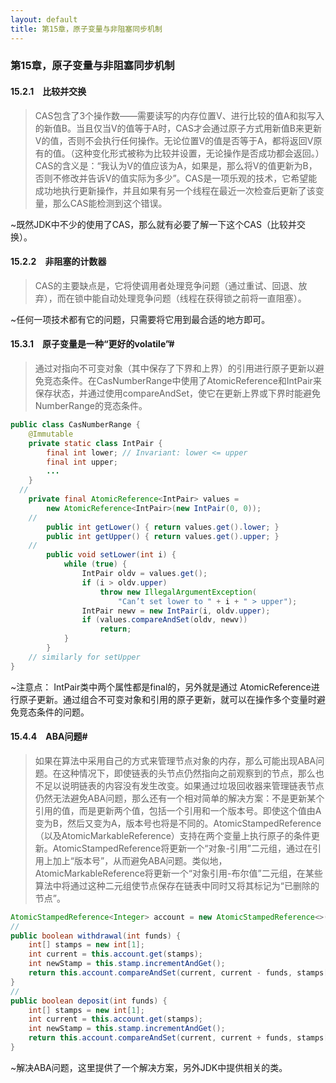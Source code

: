 ```yaml
---
layout: default
title: 第15章，原子变量与非阻塞同步机制
---
```


### 第15章，原子变量与非阻塞同步机制

#### 15.2.1　比较并交换
>CAS包含了3个操作数——需要读写的内存位置V、进行比较的值A和拟写入的新值B。当且仅当V的值等于A时，CAS才会通过原子方式用新值B来更新V的值，否则不会执行任何操作。无论位置V的值是否等于A，都将返回V原有的值。（这种变化形式被称为比较并设置，无论操作是否成功都会返回。）CAS的含义是：“我认为V的值应该为A，如果是，那么将V的值更新为B，否则不修改并告诉V的值实际为多少”。CAS是一项乐观的技术，它希望能成功地执行更新操作，并且如果有另一个线程在最近一次检查后更新了该变量，那么CAS能检测到这个错误。

~既然JDK中不少的使用了CAS，那么就有必要了解一下这个CAS（比较并交换）。


#### 15.2.2　非阻塞的计数器
>CAS的主要缺点是，它将使调用者处理竞争问题（通过重试、回退、放弃），而在锁中能自动处理竞争问题（线程在获得锁之前将一直阻塞）。

~任何一项技术都有它的问题，只需要将它用到最合适的地方即可。



#### 15.3.1　原子变量是一种“更好的volatile”#
>通过对指向不可变对象（其中保存了下界和上界）的引用进行原子更新以避免竞态条件。在CasNumberRange中使用了AtomicReference和IntPair来保存状态，并通过使用compareAndSet，使它在更新上界或下界时能避免NumberRange的竞态条件。  
```java
public class CasNumberRange {
	@Immutable
	private static class IntPair {
		final int lower; // Invariant: lower <= upper
		final int upper;
		...
	}
  //
	private final AtomicReference<IntPair> values =
		new AtomicReference<IntPair>(new IntPair(0, 0));
    //
		public int getLower() { return values.get().lower; }
		public int getUpper() { return values.get().upper; }
    //
		public void setLower(int i) {
			while (true) {
				IntPair oldv = values.get();
				if (i > oldv.upper)
					throw new IllegalArgumentException(
						"Can’t set lower to " + i + " > upper");
				IntPair newv = new IntPair(i, oldv.upper);
				if (values.compareAndSet(oldv, newv))
					return;
			}
		}
	// similarly for setUpper
}
```

~注意点： IntPair类中两个属性都是final的，另外就是通过 AtomicReference进行原子更新。通过组合不可变对象和引用的原子更新，就可以在操作多个变量时避免竞态条件的问题。


#### 15.4.4　ABA问题#
>如果在算法中采用自己的方式来管理节点对象的内存，那么可能出现ABA问题。在这种情况下，即使链表的头节点仍然指向之前观察到的节点，那么也不足以说明链表的内容没有发生改变。如果通过垃圾回收器来管理链表节点仍然无法避免ABA问题，那么还有一个相对简单的解决方案：不是更新某个引用的值，而是更新两个值，包括一个引用和一个版本号。即使这个值由A变为B，然后又变为A，版本号也将是不同的。AtomicStampedReference（以及AtomicMarkableReference）支持在两个变量上执行原子的条件更新。AtomicStampedReference将更新一个“对象-引用”二元组，通过在引用上加上“版本号”，从而避免ABA问题。类似地，AtomicMarkableReference将更新一个“对象引用-布尔值”二元组，在某些算法中将通过这种二元组使节点保存在链表中同时又将其标记为“已删除的节点”。
```java
AtomicStampedReference<Integer> account = new AtomicStampedReference<>(100, 0);
//
public boolean withdrawal(int funds) {
    int[] stamps = new int[1];
    int current = this.account.get(stamps);
    int newStamp = this.stamp.incrementAndGet();
    return this.account.compareAndSet(current, current - funds, stamps[0], newStamp);
}
//
public boolean deposit(int funds) {
    int[] stamps = new int[1];
    int current = this.account.get(stamps);
    int newStamp = this.stamp.incrementAndGet();
    return this.account.compareAndSet(current, current + funds, stamps[0], newStamp);
}
```

~解决ABA问题，这里提供了一个解决方案，另外JDK中提供相关的类。
